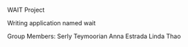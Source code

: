 WAIT Project

Writing application named wait 

Group Members:
	Serly Teymoorian
	Anna Estrada
	Linda Thao
